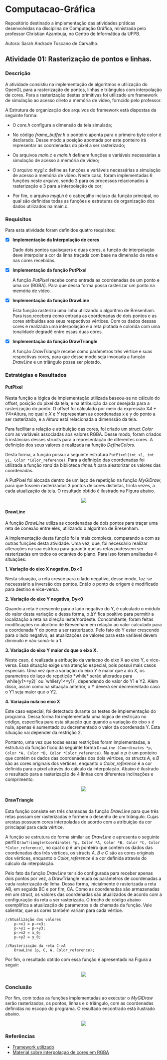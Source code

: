 # Computacao-Gráfica
Repositório destinado a implementação das atividades práticas desenvolvidas na disciplina de Computação Gráfica, ministrada pelo professor Christian Azambuja, no Centro de Informática da UFPB.

Autora: Sarah Andrade Toscano de Carvalho.

## Atividade 01: Rasterização de pontos e linhas. 
### Descrição
   A atividade consistiu na implementação de algoritmos e utilização do OpenGL para a rasterização de pontos, linhas e triângulos com interpolação de cores. Para a rasterização destas primitivas foi utilizado um framework de simulação ao acesso direto a memória de vídeo, forncido pelo professor.  
  
   A Estrutura de organização dos arquivos do framework está dispostas da seguinte forma:
   * O *core.h* configura a dimensão da tela simulada;  
   
   * No código *frame_buffer.h* o ponteiro aponta para o primeiro byte color é declarado. Desse modo,a posição apontada por este ponteiro irá representar as coordenadas do pixel a ser rasterizado;  
   
   * Os arquivos *main.c* e *main.h* definem funções e variáveis necessárias a simulação de acesso à memória de vídeo;
   
   * O arquivo *mygl.c* define as funções e variáveis necessárias a simulação de acesso à memória de vídeo. Neste caso, foram implementadas 6 funções neste arquivo, sendo 3 para os processos relacionados à rasterização e 3 para a interpolação de cor;  
   
   * Por fim, o arquivo *mygl.h* é o cabeçalho incluso da função principal, no qual são definidas todas as funções e estruturas de organização dos dados utilizados na main.c.
  
### Requisitos

Para esta atividade foram definidos quatro requisitos:

- [x] **Implementação da Interpolação de cores**  

  Dado dois pontos quaisquers e duas cores, a função de interpolação deve interpolar a cor da linha traçada com base na dimensão da reta e nas cores recebidas.
  
- [x] **Implementação da função PutPixel**  

  A função *PutPixel* recebe como entrada as coordenadas de um ponto e uma cor (RGBA). Para que dessa forma possa rasterizar um ponto na memória de vídeo.
  
- [x] **Implementação da função DrawLine**

  Esta função rasteriza uma linha utilizando o algoritmo de Bresenham. Para isso,receberá como entrada as coordenadas de dois pontos e as cores atribuídas aos seus respectivos vértices. Com os dados dessas cores é realizada uma interpolação e a reta plotada é colorida com uma tonalidade degradê entre essas duas cores. 

- [x] **Implementação da função DrawTriangle**

  A função *DrawTriangle* recebe como parâmetros três vértice e suas respectivas cores, para que desse modo seja invocada a função *DrawLine* e un triângulo possa ser plotado.

### Estratégias e Resultados

#### PutPixel
   Nesta função a lógica de implementação utilizada baseou-se no cálculo do offset, posição do pixel da tela, e na atribuição da cor desejada para a rasterização do ponto. O offset foi cálculado por meio da expressão 
   X*4 + Y*4*Altura, no qual o *X* e *Y* representam as coordenadas x e y do ponto a ser rasterizado, e a *Altura* está relacionada a dimenssão da tela.
   
   Para facilitar a relação e atribuição das cores, foi criado um struct *Color* com as variáveis associadas aos valores RGBA. Desse modo, foram criados 5 instâncias desses structs para a representação de diferentes cores. A definição dos seus valores é realizada na função *DefineColors*.
  
  Desta forma, a função possui a seguinte estrutura `PutPixel(int x1, int y1, Color *Color_reference)`. Para a definição das coordenadas foi utilizada a função *rand* da biblioteca *times.h* para aleatorizar os valores das coordenadas. 
  
  A PutPixel foi alocada dentro de um laço de repetição na função *MyGlDraw*, para que fossem rasterizados 3 pontos de cores distintas, trinta vezes, a cada atualização da tela. O resultado obtido é ilustrado na Figura abaixo.
  
  <p align="center">
  <img src="https://github.com/SAndradeTC/Computacao-Grafica/blob/master/Atividade_1/pontos.png">
</p>

#### DrawLine
A função *DrawLine* utiliza as coordenadas de dois pontos para traçar uma reta de conexão entre eles, utilizando o algoritmo de Bresenham. 

A implementação desta função foi a mais complexa, comparando a com as outras funções desta atividade. Uma vez, que, foi necessário realizar alterações na sua estrtura para garantir que as retas pudessem ser rasterizadas em todos os octantes do plano. Para isso foram analisadas 4 situações:

 **1. Variação do eixo X negativa, Dx<0**  

   Nesta situação, a reta cresce para o lado negativo, desse modo, faz-se neceessário a inversão dos pontos. Então o ponto de origem é modificado para destino e vice-versa.

 **2. Variação do eixo Y negativa, Dy<0**  

   Quando a reta é crescente para o lado negativo do Y, é calculado o módulo do valor desta variação e dessa forma, o ΔY fica positivo para permitir a localização a reta na direção leste/nordeste. Concomitante, foram feitas modificações no aloritmo de Bresenham em relação ao valor calculado para a coordenada Y do ponto a ser rasterizado. Pelo fato do Y estar crescendo para o lado negativo, as atualizações de valores para esta variável devem diminuílo e não somá-lo a 1. 

 **3. Variação do eixo Y maior do que o eixo X.** 
 <p>
    Neste caso, é realizada a atribução da variacao do eixo X ao eixo Y, e vice-versa. Essa situação exige uma atenção especial, pois possui mais casos especiais. Uma vez que a variação do eixo Y é maior que a do X, os parametros do laço de repetição *while* serão alterados para `while(y1>=y2)` ou `while(y1<=y1)`, dependendo do valor do Y1 e Y2. Além disso, assim como na situação anterior, o Y deverá ser decrementado caso o Y1 seja maior que o Y2.
  

 **4. Variação nula no eixo X**
 <p>
    Este caso especial, foi detectado durante os testes de implementação do programa. Dessa forma foi implementada uma lógica de restrição no código, específica para esta situação que quando a variação do eixo x é nula, apenas é aumentado ou decrementado o valor da coordenada Y. Esta situação vai depender da restrição 2.
   
Portanto, uma vez que todas essas restrições foram implementadas, a estrutura da função ficou da seguinte forma `DrawLine (Coordinates *p, Color *A, Color *B, Color *Color_reference)`. Na qual o *p* é um ponteiro que contém os dados das coordenadas dos dois vértices, os structs *A*, e *B*  são as cores originais dos vértices, enquanto o *Color_reference* é a cor definida para o pixel através do cálculo da interpolação. Abaixo é ilustrado o resultado para a rasterização de 4 linhas com diferentes inclinações e comprimento.

<p align="center">
  <img src="https://github.com/SAndradeTC/Computacao-Grafica/blob/master/Atividade_1/linhas.png">
</p>



#### DrawTriangle
Esta função consiste em três chamadas da função *DrawLine* para que três retas possam ser rasterizadas e formem o desenho de um triângulo. Cujas arestas possuem cores interpoladas de acordo com a atribuição da cor princiapal para cada vértice. 

A função se estrutura de forma similar ao *DrawLine* e apresenta o seguinte perfil `DrawTriangle(Coordinates *p, Color *A, Color *B, Color *C, Color *Color_reference)`, no qual o *p* é um ponteiro que contém os dados das coordenadas dos três vértices, os structs *A, B e C* são as cores originais dos vértices, enquanto o *Color_reference* é a cor definida através do cálculo da interpolação.

Pelo fato da função *DrawLine* ter sido configurada para receber apenas dois pontos por vez, a DrawTriangle muda os parâmetros de coordenadas a cada rasterização de linha. Dessa forma, inicialmente é rasterizada a reta AB, em seguida BC e por fim, CA. Como as coordenadas são armazenadas em um struct, os valores das coordenadas são atualizados de acordo com a configuração da reta a ser rasterizada. O trecho de código abaixo exemplifica a atualização de parametros e da chamada da função. Vale salientar, que as cores também variam para cada vértice. 

```
//Atualização dos valores
    p->x1 = p->x3;
    p->y1 = p->y3;
    p->x2 = x_0;
    p->y2 = y_0;

//Rasterização da reta C->A
    DrawLine (p, C, A, Color_reference); 
```

Por fim, o resultado obtido com essa função é apresentado na Figura a seguir:

  <p align="center">
  <img src="https://github.com/SAndradeTC/Computacao-Grafica/blob/master/Atividade_1/triangulo.png">
</p>

### Conclusão

Por fim, com todas as funções implementadas ao executar o *MyGlDraw* serão rasterizados, os pontos, linhas e o triângulo, com as coordenadas definidas no escopo do programa. O resultado encontrado está ilustrado abaixo.

  <p align="center">
  <img src="https://github.com/SAndradeTC/Computacao-Grafica/blob/master/Atividade_1/todos.png">
</p>

### Referências

- [Framework utilizado](https://github.com/capagot/icg/tree/master/mygl_framework)
- [Material sobre interpolaçao de cores em RGBA](http://letslearnbits.blogspot.com/2014/10/icgt1-interpolacao-de-cores.html)

